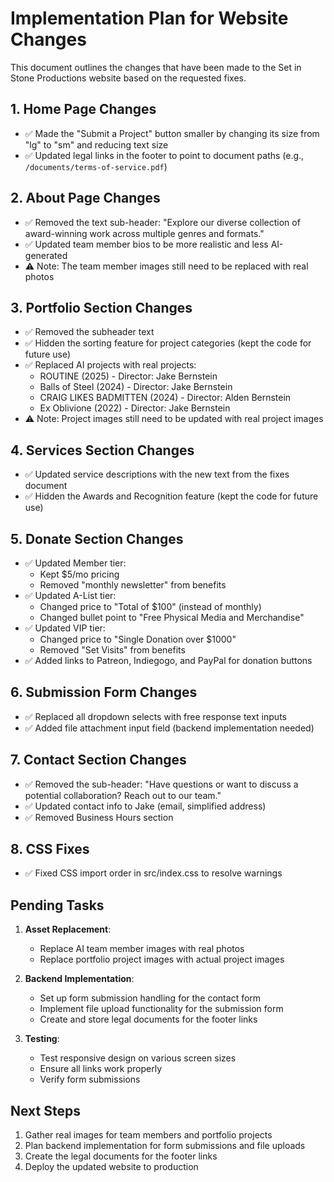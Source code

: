 # Implementation Plan for Website Changes

This document outlines the changes that have been made to the Set in Stone Productions website based on the requested fixes.

## 1. Home Page Changes

- ✅ Made the "Submit a Project" button smaller by changing its size from "lg" to "sm" and reducing text size
- ✅ Updated legal links in the footer to point to document paths (e.g., `/documents/terms-of-service.pdf`)

## 2. About Page Changes

- ✅ Removed the text sub-header: "Explore our diverse collection of award-winning work across multiple genres and formats."
- ✅ Updated team member bios to be more realistic and less AI-generated
- ⚠️ Note: The team member images still need to be replaced with real photos

## 3. Portfolio Section Changes

- ✅ Removed the subheader text
- ✅ Hidden the sorting feature for project categories (kept the code for future use)
- ✅ Replaced AI projects with real projects:
  - ROUTINE (2025) - Director: Jake Bernstein
  - Balls of Steel (2024) - Director: Jake Bernstein
  - CRAIG LIKES BADMITTEN (2024) - Director: Alden Bernstein
  - Ex Oblivione (2022) - Director: Jake Bernstein
- ⚠️ Note: Project images still need to be updated with real project images

## 4. Services Section Changes

- ✅ Updated service descriptions with the new text from the fixes document
- ✅ Hidden the Awards and Recognition feature (kept the code for future use)

## 5. Donate Section Changes

- ✅ Updated Member tier:
  - Kept $5/mo pricing
  - Removed "monthly newsletter" from benefits
- ✅ Updated A-List tier:
  - Changed price to "Total of $100" (instead of monthly)
  - Changed bullet point to "Free Physical Media and Merchandise"
- ✅ Updated VIP tier:
  - Changed price to "Single Donation over $1000"
  - Removed "Set Visits" from benefits
- ✅ Added links to Patreon, Indiegogo, and PayPal for donation buttons

## 6. Submission Form Changes

- ✅ Replaced all dropdown selects with free response text inputs
- ✅ Added file attachment input field (backend implementation needed)

## 7. Contact Section Changes

- ✅ Removed the sub-header: "Have questions or want to discuss a potential collaboration? Reach out to our team."
- ✅ Updated contact info to Jake (email, simplified address)
- ✅ Removed Business Hours section

## 8. CSS Fixes

- ✅ Fixed CSS import order in src/index.css to resolve warnings

## Pending Tasks

1. **Asset Replacement**:
   - Replace AI team member images with real photos
   - Replace portfolio project images with actual project images

2. **Backend Implementation**:
   - Set up form submission handling for the contact form
   - Implement file upload functionality for the submission form
   - Create and store legal documents for the footer links

3. **Testing**:
   - Test responsive design on various screen sizes
   - Ensure all links work properly
   - Verify form submissions

## Next Steps

1. Gather real images for team members and portfolio projects
2. Plan backend implementation for form submissions and file uploads
3. Create the legal documents for the footer links
4. Deploy the updated website to production 